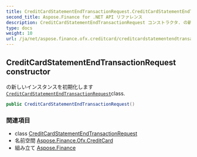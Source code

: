 ```yaml
---
title: CreditCardStatementEndTransactionRequest.CreditCardStatementEndTransactionRequest
second_title: Aspose.Finance for .NET API リファレンス
description: CreditCardStatementEndTransactionRequest コンストラクタ. の新しいインスタンスを初期化しますCreditCardStatementEndTransactionRequestclass.
type: docs
weight: 10
url: /ja/net/aspose.finance.ofx.creditcard/creditcardstatementendtransactionrequest/creditcardstatementendtransactionrequest/
---
```

## CreditCardStatementEndTransactionRequest constructor

の新しいインスタンスを初期化します[`CreditCardStatementEndTransactionRequest`](../)class.

```csharp
public CreditCardStatementEndTransactionRequest()
```

### 関連項目

* class [CreditCardStatementEndTransactionRequest](../)
* 名前空間 [Aspose.Finance.Ofx.CreditCard](../../creditcardstatementendtransactionrequest/)
* 組み立て [Aspose.Finance](../../../)


